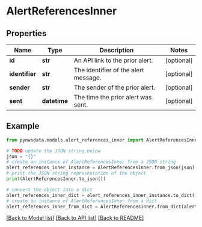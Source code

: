 # AlertReferencesInner


## Properties

Name | Type | Description | Notes
------------ | ------------- | ------------- | -------------
**id** | **str** | An API link to the prior alert. | [optional] 
**identifier** | **str** | The identifier of the alert message. | [optional] 
**sender** | **str** | The sender of the prior alert. | [optional] 
**sent** | **datetime** | The time the prior alert was sent. | [optional] 

## Example

```python
from pynwsdata.models.alert_references_inner import AlertReferencesInner

# TODO update the JSON string below
json = "{}"
# create an instance of AlertReferencesInner from a JSON string
alert_references_inner_instance = AlertReferencesInner.from_json(json)
# print the JSON string representation of the object
print(AlertReferencesInner.to_json())

# convert the object into a dict
alert_references_inner_dict = alert_references_inner_instance.to_dict()
# create an instance of AlertReferencesInner from a dict
alert_references_inner_from_dict = AlertReferencesInner.from_dict(alert_references_inner_dict)
```
[[Back to Model list]](../README.md#documentation-for-models) [[Back to API list]](../README.md#documentation-for-api-endpoints) [[Back to README]](../README.md)


